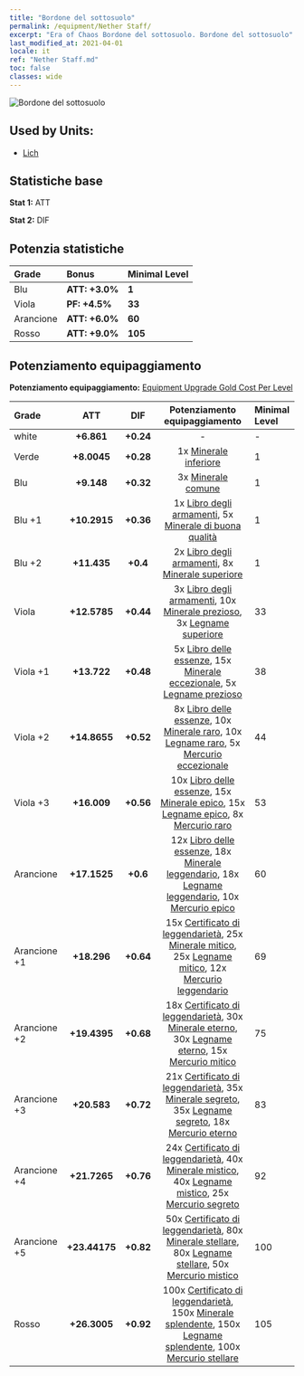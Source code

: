 ```yaml
---
title: "Bordone del sottosuolo"
permalink: /equipment/Nether Staff/
excerpt: "Era of Chaos Bordone del sottosuolo. Bordone del sottosuolo"
last_modified_at: 2021-04-01
locale: it
ref: "Nether Staff.md"
toc: false
classes: wide
---
```


  ![Bordone del sottosuolo](/images/e/e_3051.png)

## Used by Units:

* [Lich](/it/units/Lich/) 


## Statistiche base
 **Stat 1:** ATT

 **Stat 2:** DIF

## Potenzia statistiche

  |     Grade    |   Bonus | Minimal Level | 
  |:-------------|:--------|:--------------| 
  | Blu | **ATT: +3.0%** | **1** | 
  | Viola | **PF: +4.5%** | **33** | 
  | Arancione | **ATT: +6.0%** | **60** | 
  | Rosso | **ATT: +9.0%** | **105** | 


## Potenziamento equipaggiamento
 **Potenziamento equipaggiamento:** [Equipment Upgrade Gold Cost Per Level](/equipment/EquipmentUpgradeCostPerLevel/) 

  |          Grade      | ATT | DIF | Potenziamento equipaggiamento | Minimal Level |
  |:--------------------|:---------:|:---------:|:----------------:|:--------------|
  | white | **+6.861** | **+0.24** | - | - |
  | Verde | **+8.0045** | **+0.28** | 1x [Minerale inferiore](/it/Items/mat_1/) | 1 |
  | Blu | **+9.148** | **+0.32** | 3x [Minerale comune](/it/Items/mat_6/) | 1 |
  | Blu +1 | **+10.2915** | **+0.36** | 1x [Libro degli armamenti](/it/Items/mat_18/), 5x [Minerale di buona qualità](/it/Items/mat_12/) | 1 |
  | Blu +2 | **+11.435** | **+0.4** | 2x [Libro degli armamenti](/it/Items/mat_25/), 8x [Minerale superiore](/it/Items/mat_19/) | 1 |
  | Viola | **+12.5785** | **+0.44** | 3x [Libro degli armamenti](/it/Items/mat_32/), 10x [Minerale prezioso](/it/Items/mat_26/), 3x [Legname superiore](/it/Items/mat_20/) | 33 |
  | Viola +1 | **+13.722** | **+0.48** | 5x [Libro delle essenze](/it/Items/mat_39/), 15x [Minerale eccezionale](/it/Items/mat_33/), 5x [Legname prezioso](/it/Items/mat_27/) | 38 |
  | Viola +2 | **+14.8655** | **+0.52** | 8x [Libro delle essenze](/it/Items/mat_46/), 10x [Minerale raro](/it/Items/mat_40/), 10x [Legname raro](/it/Items/mat_41/), 5x [Mercurio eccezionale](/it/Items/mat_35/) | 44 |
  | Viola +3 | **+16.009** | **+0.56** | 10x [Libro delle essenze](/it/Items/mat_53/), 15x [Minerale epico](/it/Items/mat_47/), 15x [Legname epico](/it/Items/mat_48/), 8x [Mercurio raro](/it/Items/mat_42/) | 53 |
  | Arancione | **+17.1525** | **+0.6** | 12x [Libro delle essenze](/it/Items/mat_60/), 18x [Minerale leggendario](/it/Items/mat_54/), 18x [Legname leggendario](/it/Items/mat_55/), 10x [Mercurio epico](/it/Items/mat_49/) | 60 |
  | Arancione +1 | **+18.296** | **+0.64** | 15x [Certificato di leggendarietà](/it/Items/mat_67/), 25x [Minerale mitico](/it/Items/mat_61/), 25x [Legname mitico](/it/Items/mat_62/), 12x [Mercurio leggendario](/it/Items/mat_56/) | 69 |
  | Arancione +2 | **+19.4395** | **+0.68** | 18x [Certificato di leggendarietà](/it/Items/mat_74/), 30x [Minerale eterno](/it/Items/mat_68/), 30x [Legname eterno](/it/Items/mat_69/), 15x [Mercurio mitico](/it/Items/mat_63/) | 75 |
  | Arancione +3 | **+20.583** | **+0.72** | 21x [Certificato di leggendarietà](/it/Items/mat_81/), 35x [Minerale segreto](/it/Items/mat_75/), 35x [Legname segreto](/it/Items/mat_76/), 18x [Mercurio eterno](/it/Items/mat_70/) | 83 |
  | Arancione +4 | **+21.7265** | **+0.76** | 24x [Certificato di leggendarietà](/it/Items/mat_88/), 40x [Minerale mistico](/it/Items/mat_82/), 40x [Legname mistico](/it/Items/mat_83/), 25x [Mercurio segreto](/it/Items/mat_77/) | 92 |
  | Arancione +5 | **+23.44175** | **+0.82** | 50x [Certificato di leggendarietà](/it/Items/mat_95/), 80x [Minerale stellare](/it/Items/mat_89/), 80x [Legname stellare](/it/Items/mat_90/), 50x [Mercurio mistico](/it/Items/mat_84/) | 100 |
  | Rosso | **+26.3005** | **+0.92** | 100x [Certificato di leggendarietà](/it/Items/mat_102/), 150x [Minerale splendente](/it/Items/mat_96/), 150x [Legname splendente](/it/Items/mat_97/), 100x [Mercurio stellare](/it/Items/mat_91/) | 105 |

